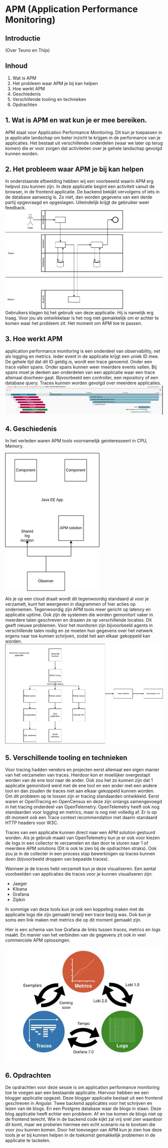 # APM (Application Performance Monitoring)

## Introductie
(Over Teuno en Thijs)

## Inhoud
1. Wat is APM
2. Het probleem waar APM je bij kan helpen
3. Hoe werkt APM
4. Geschiedenis
5. Verschillende tooling en technieken
6. Opdrachten

## 1. Wat is APM en wat kun je er mee bereiken.
APM staat voor Application Performance Monitoring. Dit kun je toepassen in je applicatie landschap om beter inzicht te krijgen in de performance van je applicaties. 
Het bestaat uit verschillende onderdelen (waar we later op terug komen) die er voor zorgen dat activiteiten over je gehele landschap gevolgd kunnen worden. 

## 2. Het probleem waar APM je bij kan helpen
In onderstaande afbeelding hebben wij een voorbeeeld waarin APM erg helpvol zou kunnen zijn. In deze applicatie begint een activiteit vanuit de browser, in de frontend applicatie. De backend bekijkt vervolgens of iets in de database aanwezig is. Zo niet, dan worden gegevens van een derde partij opgevraagd en opgeslagen. Uiteindelijk krijgt de gebruiker weer feedback.
![Het probleem](img/pres_het_probleem.png)
Gebruikers klagen bij het gebruik van deze applicatie. Hij is namelijk erg traag. Voor jou als ontwikkelaar is het nog niet gemakkelijk om er achter te komen waar het probleem zit. Het moment om APM toe te passen.

## 3. Hoe werkt APM
application performance monitoring is een onderdeel van observability, net als logging en metrics.
Ieder event in de applicatie krijgt een uniek ID mee. De gehele tijd dat dit ID geldig is, wordt een trace genoemd. Onder een trace vallen spans. Onder spans kunnen weer meerdere events vallen. Bij spans moet je denken aan onderdelen van een applicatie waar een trace allemaal doorheen gaat. Bijvoorbeeld een controller, een repository of een database query. Traces kunnen worden gevolgd over meerdere applicaties.
![Traces](img/pres_traces_voorbeeld.png)

## 4. Geschiedenis
In het verleden waren APM tools voornamelijk geinteresseert in CPU, Memory.

![Het begin van APM](img/origin_of_apm.png) 

Als je op een cloud draait wordt dit tegenwoordig standaard al voor je verzamelt, kunt het weergeven in diagrammen of hier acties op ondernemen. 
Tegenwoordig zijn APM tools meer gericht op latency en applicatie uptime. Ook zijn de systemen die worden gemonitort vaker in meerdere talen geschreven en draaien ze op verschillende locaties. Dit geeft nieuwe problemen. Voor het monitoren zijn bijvoorbeeld agents in verschillende talen nodig en ze moeten hun gegevens over het netwerk ergens naar toe kunnen schrijven, zodat het aan elkaar gekoppeld kan worden.
![Het begin van APM](img/modern_apm_example.png)

## 5. Verschillende tooling en technieken
Voor tracing hadden vendors en projecten eerst allemaal een eigen manier van het verzamelen van traces.
Hierdoor kon er moeilijker overgestapt worden van de ene tool naar de ander. Ook zou het zo kunnen zijn dat 1 applicatie gemonitord werd met de ene tool en een ander met een andere tool en dan zouden de traces niet aan elkaar gekoppeld kunnen worden. Om dit probleem op te lossen zijn er tracing standaarden ontwikkeld. Eerst waren er OpenTracing en OpenCensus en deze zijn onlangs samengevoegd in  het tracing onderdeel van OpenTelemetry. OpenTelemetry heeft ook nog standaarden voor logging en metrics, maar is nog niet volledig af. Er is op dit moment ook een Trace context recommendation met daarin standaard HTTP headers voor W3C.

Traces van een applicatie kunnen direct naar een APM solution gestuurd worden. Als je gebruik maakt van OpenTelemetry kun je er ook voor kiezen de logs in een collector te verzamelen en dan door te sturen naar 1 of meerdere APM solutions (Dit is ook te zien bij de opdrachten straks). Ook zou je in de collecter in een process stap bewerkingen op traces kunnen doen (bijvoorbeeld droppen van bepaalde traces).

Wanneer je de traces hebt verzamelt kun je deze visualiseren. Een aantal voorbeelden van applicaties die traces voor je kunnen visualiseren zijn:
- Jaeger
- Kibana
- Grafana
- Zipkin

In sommige van deze tools kun je ook een koppeling maken met de applicatie logs die zijn gemaakt terwijl een trace bezig was. Ook kun je soms een link maken met metrics die op dit moment gemaakt zijn.

Hier is een schema van hoe Grafana de links tussen traces, metrics en logs maakt.
En manier van het verbinden van de gegevens zit ook in veel commerciele APM oplossingen.

![Het begin van APM](img/grafana_apm_example.jpeg)



## 6. Opdrachten
De opdrachten voor deze sessie is om application performance monitoring toe te voegen aan een bestaande applicatie. Hiervoor hebben we een blogger applicatie opgezet. Deze blogger applicatie bestaat uit een frontend geschreven in Angular. Twee backend applicaties voor het schrijven en lezen van de blogs. En een Postgres database waar de blogs in staan. Deze blog applicatie heeft echter een probleem. Af en toe komen de blogs niet op de frontend terecht. Wie in de backend code kijkt zal vrij snel zien waardoor dit komt, maar we proberen hiermee een echt scenario na te bootsen die voor zou kunnen komen. Door het toevoegen van APM kun je zien hoe deze tools je er bij kunnen helpen in de toekomst gemakkelijk problemen in de applicatie te tackelen. 